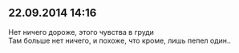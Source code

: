 ## 22.09.2014 14:16

Нет ничего дороже, этого чувства в груди<br />
Там больше нет ничего, и похоже, что кроме, лишь пепел один..
